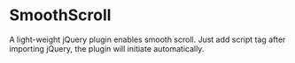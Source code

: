 # SmoothScroll
A light-weight jQuery plugin enables smooth scroll. Just add script tag after importing jQuery, the plugin will initiate automatically.
